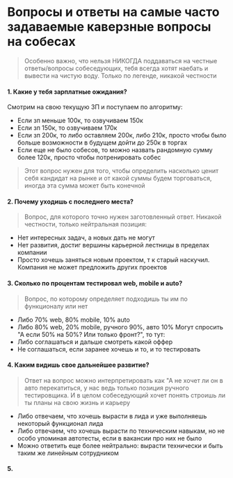 # Вопросы и ответы на самые часто задаваемые каверзные вопросы на собесах
> Особенно важно, что нельзя НИКОГДА поддаваться на честные ответы/вопросы собеседующих, тебя всегда хотят наебать и вывести на чистую воду. Только по легенде, никакой честности
#### <p> 1. Какие у тебя зарплатные ожидания? </p>
Смотрим на свою текущую ЗП и поступаем по алгоритму:
- Если зп меньше 100к, то озвучиваем 150к
- Если зп 150к, то озвучиваем 170к
- Если зп 200к, то либо оставляем 200к, либо 210к, просто чтобы было больше возможности в будущем дойти до 250к в торгах
- Если еще не было собесов, то можно назвать рандомную сумму более 120к, просто чтобы потренировать собес
> Этот вопрос нужен для того, чтобы определить насколько ценит себя кандидат на рынке и от какой суммы будем торговаться, иногда эта сумма может быть конечной

#### 2. Почему уходишь с последнего места?
> Вопрос, для которого точно нужен заготовленный ответ. Никакой честности, только нейтральная позиция:
- Нет интересных задач, а новых дать не могут
- Нет развития, достиг вершины карьерной лестницы в пределах компании
- Просто хочешь заняться новым проектом, т к старый наскучил. Компания не может предложить других проектов

#### 3. Сколько по процентам тестировал web, mobile и auto?
> Вопрос, по которому определяет подходишь ты им по функционалу или нет
- Либо 70% web, 80% mobile, 10% auto
- Либо 80% web, 20% mobile, ручного 90%, авто 10%
Могут спросить "А если 50% на 50%? Или только фронт?", то тут:
- Либо соглашаться и дальше смотреть какой оффер
- Не соглашаться, если заранее хочешь и то, и то тестировать

#### 4. Каким видишь свое дальнейшее развитие?
> Ответ на вопрос можно интерпретировать как "А не хочет ли он в авто перекатиться, у нас ведь только позиция ручного тестировщика. И в целом собеседующий хочет понять строишь ли ты планы на свою жизнь и карьеру
- Либо отвечаем, что хочешь вырасти в лида и уже выполняешь некоторый функционал лида
- Либо отвечаем, что хочешь вырасти по техническим навыкам, но не особо упоминая автотесты, если в вакансии про них не было
- Можно ответить еще более нейтрально: вырасти технически и быть таким же линейным сотрудником

#### 5. 
